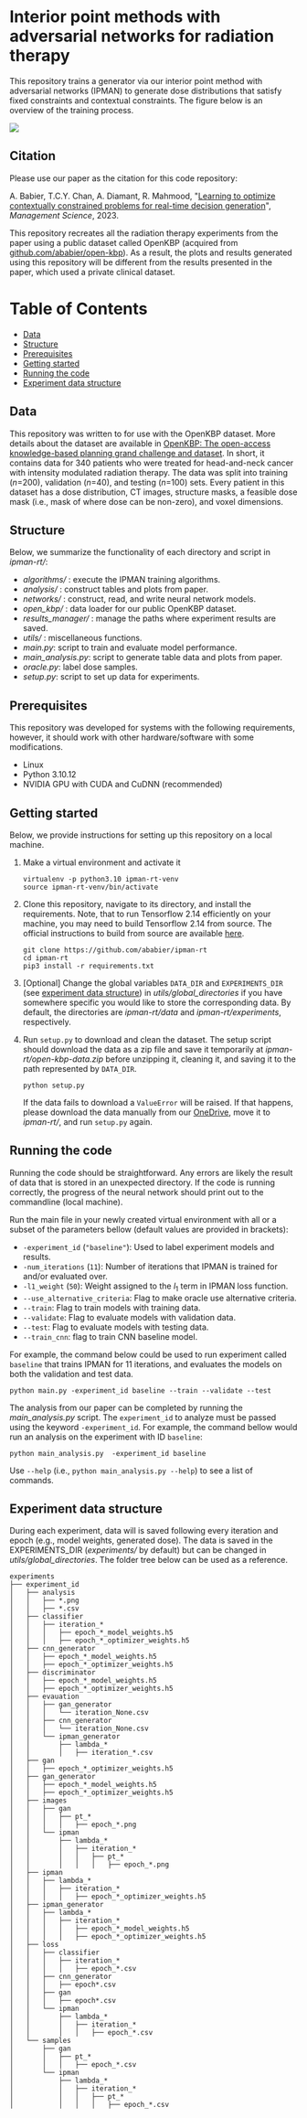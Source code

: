 # Interior point methods with adversarial networks for radiation therapy
 
This repository trains a generator via our interior point method with adversarial networks (IPMAN) to generate dose distributions that satisfy fixed constraints and contextual constraints. The figure below is an overview of the training process.

 ![](read_me_images/figures/ipman-training.png) 

## Citation
Please use our paper as the citation for this code repository:

A. Babier, T.C.Y. Chan, A. Diamant, R. Mahmood, "[Learning to optimize contextually constrained problems for real-time decision generation](https://arxiv.org/abs/1805.09293)", _Management Science_, 2023.

This repository recreates all the radiation therapy experiments from the paper using a public dataset called OpenKBP (acquired from [github.com/ababier/open-kbp](https://github.com/ababier/open-kbp)). As a result, the plots and results generated using this repository will be different from the results presented in the paper, which used a private clinical dataset. 

# Table of Contents
- [Data](#data)
- [Structure](#structure)
- [Prerequisites](#prerequisites)
- [Getting started](#getting-started)
- [Running the code](#running-the-code)
- [Experiment data structure](#experiment-data-structure)

## Data
This repository was written to for use with the OpenKBP dataset. More details about the dataset are available in [OpenKBP: The open-access knowledge-based planning grand challenge and dataset](https://aapm.onlinelibrary.wiley.com/doi/epdf/10.1002/mp.14845). In short, it contains data for 340 patients who were treated for head-and-neck cancer with intensity modulated radiation therapy. The data was split into training (*n*=200), validation (*n*=40), and testing (*n*=100) sets. Every patient in this dataset has a dose distribution, CT images, structure masks, a feasible dose mask (i.e., mask of where dose can be non-zero), and voxel dimensions. 

## Structure
Below, we summarize the functionality of each directory and script in _ipman-rt/_:

  - _algorithms/_ : execute the IPMAN training algorithms.
  - _analysis/_ : construct tables and plots from paper.
  - _networks/_ : construct, read, and write neural network models.
  - _open_kbp/_ : data loader for our public OpenKBP dataset.
  - _results_manager/_ : manage the paths where experiment results are saved.
  - _utils/_ : miscellaneous functions.
  - _main.py_: script to train and evaluate model performance.
  - _main_analysis.py_: script to generate table data and plots from paper.
  - _oracle.py_: label dose samples.
  - _setup.py_: script to set up data for experiments.

## Prerequisites
This repository was developed for systems with the following requirements, however, it should work with other hardware/software with some modifications.

- Linux
- Python 3.10.12
- NVIDIA GPU with CUDA and CuDNN (recommended)

## Getting started
 Below, we provide instructions for setting up this repository on a local machine. 

1. Make a virtual environment and activate it
    ```
    virtualenv -p python3.10 ipman-rt-venv
    source ipman-rt-venv/bin/activate
    ```
   
2. Clone this repository, navigate to its directory, and install the requirements. Note, that to run Tensorflow 2.14 efficiently on your machine, you may need to build Tensorflow 2.14 from source. The official instructions to build from source are available [here](https://www.tensorflow.org/install/source).
    ```
    git clone https://github.com/ababier/ipman-rt
    cd ipman-rt
    pip3 install -r requirements.txt
    ```

3. [Optional] Change the global variables `DATA_DIR` and `EXPERIMENTS_DIR` (see [experiment data structure](#experiment-data-structure)) in _utils/global_directories_ if you have somewhere specific you would like to store the corresponding data. By default, the directories are _ipman-rt/data_ and _ipman-rt/experiments_, respectively.

4. Run `setup.py` to download and clean the dataset. The setup script should download the data as a zip file and save it temporarily at _ipman-rt/open-kbp-data.zip_ before unzipping it, cleaning it, and saving it to the path represented by `DATA_DIR`. 
    ```
    python setup.py
    ```
   If the data fails to download a `ValueError` will be raised. If that happens, please download the data manually from our [OneDrive](https://1drv.ms/u/s!AuMp5xOixVAhhI4MWV8d-6-hH7CigA?e=sbhLLc), move it to _ipman-rt/_, and run `setup.py` again.

## Running the code
Running the code should be straightforward. Any errors are likely the result of data that is stored in an unexpected directory. If the code is running correctly, the progress of the neural network should print out to the commandline (local machine).

Run the main file in your newly created virtual environment with all or a subset of the parameters bellow (default values are provided in brackets): 

- `-experiment_id` (`"baseline"`): Used to label experiment models and results.
- `-num_iterations` (`11`): Number of iterations that IPMAN is trained for and/or evaluated over.
- `-l1_weight` (`50`): Weight assigned to the $l_1$ term in IPMAN loss function.
- `--use_alternative_criteria`: Flag to make oracle use alternative criteria.
- `--train`: Flag to train models with training data.
- `--validate`: Flag to evaluate models with validation data.
- `--test`: Flag to evaluate models with testing data.
- `--train_cnn`: flag to train CNN baseline model.

For example, the command below could be used to run experiment called `baseline` that trains IPMAN for 11 iterations, and evaluates the models on both the validation and test data.
```
python main.py -experiment_id baseline --train --validate --test 
```

The analysis from our paper can be completed by running the _main_analysis.py_ script. The `experiment_id` to analyze must be passed using the keyword `-experiment_id`. For example, the command bellow would run an analysis on the experiment with ID `baseline`:
```
python main_analysis.py  -experiment_id baseline 
```

Use `--help` (i.e., `python main_analysis.py --help`) to see a list of commands.

## Experiment data structure
During each experiment, data will is saved following every iteration and epoch (e.g., model weights, generated dose). The data is saved in the EXPERIMENTS_DIR (_experiments/_ by default) but can be changed in _utils/global_directories_.  The folder tree below can be used as a reference.
   
```
experiments
├── experiment_id
│   ├── analysis
│   │   ├── *.png
│   │   ├── *.csv
│   ├── classifier
│   │   ├── iteration_*
│   │   │   ├── epoch_*_model_weights.h5
│   │   │   ├── epoch_*_optimizer_weights.h5
│   ├── cnn_generator
│   │   ├── epoch_*_model_weights.h5
│   │   ├── epoch_*_optimizer_weights.h5
│   ├── discriminator
│   │   ├── epoch_*_model_weights.h5
│   │   ├── epoch_*_optimizer_weights.h5
│   ├── evauation
│   │   ├── gan_generator
│   │   │   └── iteration_None.csv   
│   │   ├── cnn_generator
│   │   │   └── iteration_None.csv   
│   │   └── ipman_generator
│   │       ├── lambda_*
│   │       │   ├── iteration_*.csv   
│   ├── gan
│   │   ├── epoch_*_optimizer_weights.h5
│   ├── gan_generator
│   │   ├── epoch_*_model_weights.h5
│   │   ├── epoch_*_optimizer_weights.h5
│   ├── images
│   │   ├── gan
│   │   │   ├── pt_*
│   │   │   │   ├── epoch_*.png
│   │   └── ipman
│   │       ├── lambda_*
│   │       │   ├── iteration_*   
│   │       │   │   ├── pt_*
│   │       │   │   │   ├── epoch_*.png
│   ├── ipman
│   │   ├── lambda_*
│   │   │   ├── iteration_*   
│   │   │   │   ├── epoch_*_optimizer_weights.h5
│   ├── ipman_generator
│   │   ├── lambda_*
│   │   │   ├── iteration_*   
│   │   │   │   ├── epoch_*_model_weights.h5
│   │   │   │   ├── epoch_*_optimizer_weights.h5
│   ├── loss
│   │   ├── classifier
│   │   │   ├── iteration_*   
│   │   │   │   ├── epoch_*.csv
│   │   ├── cnn_generator
│   │   │   ├── epoch*.csv   
│   │   ├── gan
│   │   │   ├── epoch*.csv   
│   │   └── ipman
│   │       ├── lambda_*
│   │       │   ├── iteration_*   
│   │       │   │   ├── epoch_*.csv
│   └── samples
│       ├── gan
│       │   ├── pt_*
│       │   │   ├── epoch_*.csv
│       └── ipman
│           ├── lambda_*
│           │   ├── iteration_*   
│           │   │   ├── pt_*
│           │   │   │   ├── epoch_*.csv

```
